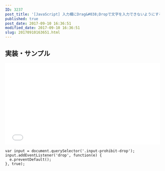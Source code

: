 ```yaml
---
ID: 3237
post_title: '[JavaScript] 入力欄にDrag&#038;Dropで文字を入力できないようにする方法'
published: true
post_date: 2017-09-10 16:36:51
modified_date: 2017-09-10 16:36:51
slug: 20170910163651.html
---
```

<p><!--more--></p>
<h2>実装・サンプル</h2>
<p><iframe height='265' scrolling='no' title='Input that prohibited D&#038;D' src='//codepen.io/hiro0218/embed/xmWjwr/?height=265&#038;theme-id=light&#038;default-tab=result' frameborder='no' allowtransparency='true' allowfullscreen='true' style='width: 100%;'>See the Pen <a href='https://codepen.io/hiro0218/pen/xmWjwr/'>Input that prohibited D&#038;D</a> by hiro (<a href='https://codepen.io/hiro0218'>@hiro0218</a>) on <a href='https://codepen.io'>CodePen</a>.<br />
</iframe></p>
<pre><code class="language-javascript">var input = document.querySelector('.input-prohibit-drop');
input.addEventListener('drop', function(e) {
  e.preventDefault();
}, true);
</code></pre>